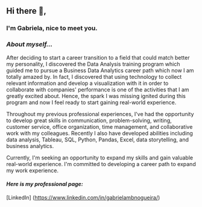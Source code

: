 ## Hi there 👋,

### I'm Gabriela, nice to meet you.

### *About myself...*

After deciding to start a career transition to a field that could match better my personality, I discovered the Data Analysis training program which guided me to pursue a Business Data Analytics career path which now I am totally amazed by. In fact,  I discovered that using technology to collect relevant information and develop a visualization with it in order to collaborate with companies' performance is one of the activities that I am greatly excited about.
Hence, the spark I was missing ignited during this program and now I feel ready to start gaining real-world experience.

Throughout my previous professional experiences, I've had the opportunity to develop great skills in communication, problem-solving, writing, customer service, office organization, time management, and collaborative work with my colleagues. Recently I also have developed abilities including data analysis, Tableau, SQL, Python, Pandas, Excel, data storytelling, and business analytics.

Currently, I'm seeking an opportunity to expand my skills and gain valuable real-world experience. I'm committed to developing a career path to expand my work experience.

#### *Here is my professional page:*
[LinkedIn] (https://www.linkedin.com/in/gabrielambnogueira/)
